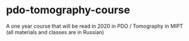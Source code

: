 # pdo-tomography-course

A one year course that will be read in 2020 in PDO / Tomography in MIPT (all materials and classes are in Russian)
